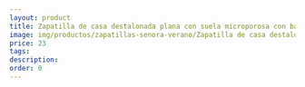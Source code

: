 ```yaml
---
layout: product
title: Zapatilla de casa destalonada plana con suela microporosa con banda de puntos 
image: img/productos/zapatillas-senora-verano/Zapatilla de casa destalonada plana con suela microporosa con banda de puntos =23.webp
price: 23
tags: 
description: 
order: 0
---
```

